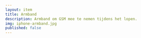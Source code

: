 ```yaml
--- 
layout: item
title: Armband
description: Armband om GSM mee te nemen tijdens het lopen.
img: iphone-armband.jpg
published: false
---
```

